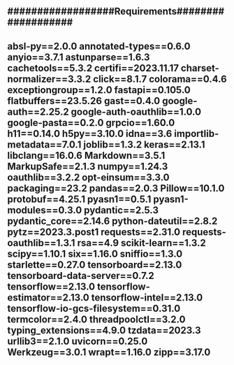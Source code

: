 ##################Requirements###################
----------------------------------------------
absl-py==2.0.0
annotated-types==0.6.0
anyio==3.7.1
astunparse==1.6.3
cachetools==5.3.2
certifi==2023.11.17
charset-normalizer==3.3.2
click==8.1.7
colorama==0.4.6
exceptiongroup==1.2.0
fastapi==0.105.0
flatbuffers==23.5.26
gast==0.4.0
google-auth==2.25.2
google-auth-oauthlib==1.0.0
google-pasta==0.2.0
grpcio==1.60.0
h11==0.14.0
h5py==3.10.0
idna==3.6
importlib-metadata==7.0.1
joblib==1.3.2
keras==2.13.1
libclang==16.0.6
Markdown==3.5.1
MarkupSafe==2.1.3
numpy==1.24.3
oauthlib==3.2.2
opt-einsum==3.3.0
packaging==23.2
pandas==2.0.3
Pillow==10.1.0
protobuf==4.25.1
pyasn1==0.5.1
pyasn1-modules==0.3.0
pydantic==2.5.3
pydantic_core==2.14.6
python-dateutil==2.8.2
pytz==2023.3.post1
requests==2.31.0
requests-oauthlib==1.3.1
rsa==4.9
scikit-learn==1.3.2
scipy==1.10.1
six==1.16.0
sniffio==1.3.0
starlette==0.27.0
tensorboard==2.13.0
tensorboard-data-server==0.7.2
tensorflow==2.13.0
tensorflow-estimator==2.13.0
tensorflow-intel==2.13.0
tensorflow-io-gcs-filesystem==0.31.0
termcolor==2.4.0
threadpoolctl==3.2.0
typing_extensions==4.9.0
tzdata==2023.3
urllib3==2.1.0
uvicorn==0.25.0
Werkzeug==3.0.1
wrapt==1.16.0
zipp==3.17.0
--------------------------------------------

